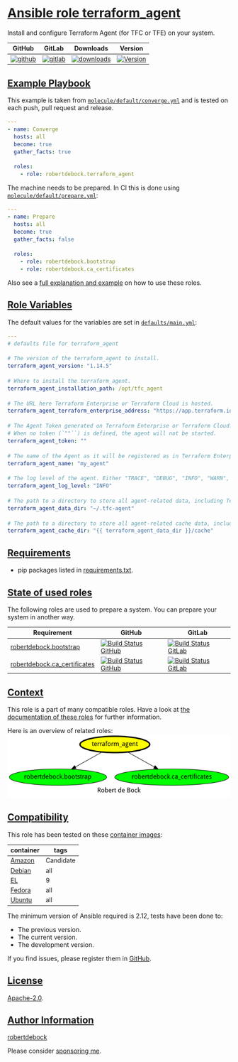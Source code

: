# [Ansible role terraform_agent](#terraform_agent)

Install and configure Terraform Agent (for TFC or TFE) on your system.

|GitHub|GitLab|Downloads|Version|
|------|------|---------|-------|
|[![github](https://github.com/robertdebock/ansible-role-terraform_agent/workflows/Ansible%20Molecule/badge.svg)](https://github.com/robertdebock/ansible-role-terraform_agent/actions)|[![gitlab](https://gitlab.com/robertdebock-iac/ansible-role-terraform_agent/badges/master/pipeline.svg)](https://gitlab.com/robertdebock-iac/ansible-role-terraform_agent)|[![downloads](https://img.shields.io/ansible/role/d/robertdebock/terraform_agent)](https://galaxy.ansible.com/robertdebock/terraform_agent)|[![Version](https://img.shields.io/github/release/robertdebock/ansible-role-terraform_agent.svg)](https://github.com/robertdebock/ansible-role-terraform_agent/releases/)|

## [Example Playbook](#example-playbook)

This example is taken from [`molecule/default/converge.yml`](https://github.com/robertdebock/ansible-role-terraform_agent/blob/master/molecule/default/converge.yml) and is tested on each push, pull request and release.

```yaml
---
- name: Converge
  hosts: all
  become: true
  gather_facts: true

  roles:
    - role: robertdebock.terraform_agent
```

The machine needs to be prepared. In CI this is done using [`molecule/default/prepare.yml`](https://github.com/robertdebock/ansible-role-terraform_agent/blob/master/molecule/default/prepare.yml):

```yaml
---
- name: Prepare
  hosts: all
  become: true
  gather_facts: false

  roles:
    - role: robertdebock.bootstrap
    - role: robertdebock.ca_certificates
```

Also see a [full explanation and example](https://robertdebock.nl/how-to-use-these-roles.html) on how to use these roles.

## [Role Variables](#role-variables)

The default values for the variables are set in [`defaults/main.yml`](https://github.com/robertdebock/ansible-role-terraform_agent/blob/master/defaults/main.yml):

```yaml
---
# defaults file for terraform_agent

# The version of the terraform_agent to install.
terraform_agent_version: "1.14.5"

# Where to install the terraform_agent.
terraform_agent_installation_path: /opt/tfc_agent

# The URL here Terraform Enterprise or Terraform Cloud is hosted.
terraform_agent_terraform_enterprise_address: "https://app.terraform.io"

# The Agent Token generated on Terraform Enterprise or Terraform Cloud.
# When no token (`""``) is defined, the agent will not be started.
terraform_agent_token: ""

# The name of the Agent as it will be registered as in Terraform Enterprise or Terraform Cloud.
terraform_agent_name: "my_agent"

# The log level of the agent. Either "TRACE", "DEBUG", "INFO", "WARN", or "ERROR".
terraform_agent_log_level: "INFO"

# The path to a directory to store all agent-related data, including Terraform configurations, cached Terraform release archives, etc.
terraform_agent_data_dir: "~/.tfc-agent"

# The path to a directory to store all agent-related cache data, including cached Terraform release archives, policy binaries, etc.
terraform_agent_cache_dir: "{{ terraform_agent_data_dir }}/cache"
```

## [Requirements](#requirements)

- pip packages listed in [requirements.txt](https://github.com/robertdebock/ansible-role-terraform_agent/blob/master/requirements.txt).

## [State of used roles](#state-of-used-roles)

The following roles are used to prepare a system. You can prepare your system in another way.

| Requirement | GitHub | GitLab |
|-------------|--------|--------|
|[robertdebock.bootstrap](https://galaxy.ansible.com/robertdebock/bootstrap)|[![Build Status GitHub](https://github.com/robertdebock/ansible-role-bootstrap/workflows/Ansible%20Molecule/badge.svg)](https://github.com/robertdebock/ansible-role-bootstrap/actions)|[![Build Status GitLab](https://gitlab.com/robertdebock-iac/ansible-role-bootstrap/badges/master/pipeline.svg)](https://gitlab.com/robertdebock-iac/ansible-role-bootstrap)|
|[robertdebock.ca_certificates](https://galaxy.ansible.com/robertdebock/ca_certificates)|[![Build Status GitHub](https://github.com/robertdebock/ansible-role-ca_certificates/workflows/Ansible%20Molecule/badge.svg)](https://github.com/robertdebock/ansible-role-ca_certificates/actions)|[![Build Status GitLab](https://gitlab.com/robertdebock-iac/ansible-role-ca_certificates/badges/master/pipeline.svg)](https://gitlab.com/robertdebock-iac/ansible-role-ca_certificates)|

## [Context](#context)

This role is a part of many compatible roles. Have a look at [the documentation of these roles](https://robertdebock.nl/) for further information.

Here is an overview of related roles:
![dependencies](https://raw.githubusercontent.com/robertdebock/ansible-role-terraform_agent/png/requirements.png "Dependencies")

## [Compatibility](#compatibility)

This role has been tested on these [container images](https://hub.docker.com/u/robertdebock):

|container|tags|
|---------|----|
|[Amazon](https://hub.docker.com/r/robertdebock/amazonlinux)|Candidate|
|[Debian](https://hub.docker.com/r/robertdebock/debian)|all|
|[EL](https://hub.docker.com/r/robertdebock/enterpriselinux)|9|
|[Fedora](https://hub.docker.com/r/robertdebock/fedora)|all|
|[Ubuntu](https://hub.docker.com/r/robertdebock/ubuntu)|all|

The minimum version of Ansible required is 2.12, tests have been done to:

- The previous version.
- The current version.
- The development version.

If you find issues, please register them in [GitHub](https://github.com/robertdebock/ansible-role-terraform_agent/issues).

## [License](#license)

[Apache-2.0](https://github.com/robertdebock/ansible-role-terraform_agent/blob/master/LICENSE).

## [Author Information](#author-information)

[robertdebock](https://robertdebock.nl/)

Please consider [sponsoring me](https://github.com/sponsors/robertdebock).

